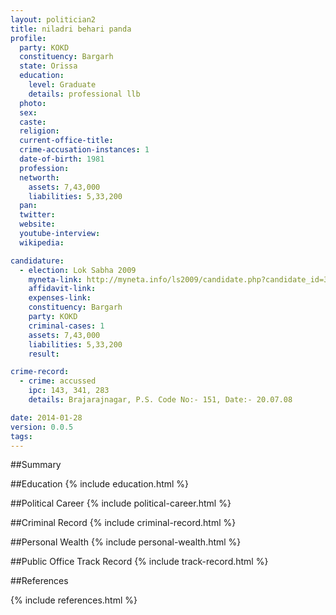 ```yaml
---
layout: politician2
title: niladri behari panda
profile: 
  party: KOKD
  constituency: Bargarh
  state: Orissa
  education: 
    level: Graduate
    details: professional llb
  photo: 
  sex: 
  caste: 
  religion: 
  current-office-title: 
  crime-accusation-instances: 1
  date-of-birth: 1981
  profession: 
  networth: 
    assets: 7,43,000
    liabilities: 5,33,200
  pan: 
  twitter: 
  website: 
  youtube-interview: 
  wikipedia: 

candidature: 
  - election: Lok Sabha 2009
    myneta-link: http://myneta.info/ls2009/candidate.php?candidate_id=367
    affidavit-link: 
    expenses-link: 
    constituency: Bargarh 
    party: KOKD
    criminal-cases: 1
    assets: 7,43,000
    liabilities: 5,33,200
    result:  

crime-record: 
  - crime: accussed
    ipc: 143, 341, 283
    details: Brajarajnagar, P.S. Code No:- 151, Date:- 20.07.08 

date: 2014-01-28
version: 0.0.5
tags: 
---
```

##Summary


##Education
{% include education.html %}


##Political Career
{% include political-career.html %}


##Criminal Record
{% include criminal-record.html %}


##Personal Wealth
{% include personal-wealth.html %}


##Public Office Track Record
{% include track-record.html %}


##References


{% include references.html %}